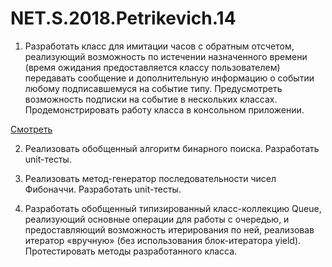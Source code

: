 # NET.S.2018.Petrikevich.14
1. Разработать класс для имитации часов с обратным отсчетом, реализующий возможность по истечении назначенного времени (время ожидания предоставляется классу пользователем) передавать сообщение и дополнительную информацию о событии любому подписавшемуся на событие типу. Предусмотреть возможность подписки на событие в нескольких классах. Продемонстрировать работу класса в консольном приложении.

[Cмотреть](https://github.com/AnastasiaPetrikevich/NET.S.2018.Petrikevich.13/tree/master)

2. Реализовать обобщенный алгоритм бинарного поиска. Разработать unit-тесты.

3. Реализовать метод-генератор последовательности чисел Фибоначчи. Разработать unit-тесты.

4. Разработать обобщенный типизированный класс-коллекцию Queue, реализующий основные операции для работы с очередью,
и предоставляющий возможность итерирования по ней, реализовав итератор «вручную» 
(без использования блок-итератора yield). Протестировать методы разработанного класса.
